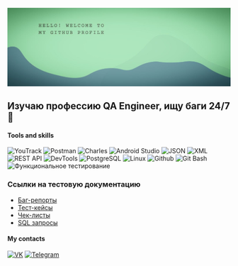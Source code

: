 ![Header](assets/photo_2024-06-06_20-48-24.jpg)

## Изучаю профессию QA Engineer, ищу баги 24/7 :bug:

#### Tools and skills
![YouTrack](https://img.shields.io/badge/YouTrack-E143AF?style=for-the-badge)
![Postman](https://img.shields.io/badge/Postman-FBFFFC?style=for-the-badge&logo=postman&logoColor=FF7118)
![Charles](https://img.shields.io/badge/Charles-FCB3FF?style=for-the-badge&logo=Charles&logoColor=6CFFF3)
![Android Studio](https://img.shields.io/badge/Android%20Studio-6073FF?style=for-the-badge&logo=Android%20Studio&logoColor=30FF37)
![JSON](https://img.shields.io/badge/JSON-C7C7CD?style=for-the-badge&logo=JSON&logoColor=000000)
![XML](https://img.shields.io/badge/XML-EA971E?style=for-the-badge&logo)
![REST API](https://img.shields.io/badge/REST%20API-01B5E6?style=for-the-badge)
![DevTools](https://img.shields.io/badge/DevTools-0081F3?style=for-the-badge)
![PostgreSQL](https://img.shields.io/badge/PostgreSQL-F7F7F7?style=for-the-badge&logo=PostgreSQL&logoColor=31648C)
![Linux](https://img.shields.io/badge/Linux-EEB613?style=for-the-badge&logo=Linux&logoColor=020204)
![Github](https://img.shields.io/badge/Github-FBFFFC?style=for-the-badge&logo=Github&logoColor=020204)
![Git Bash](https://img.shields.io/badge/Git%20Bash-FBFFFC?style=for-the-badge&logo=git&logoColor=F64C27)
![Функциональное тестирование](https://img.shields.io/badge/Функциональное%20тестирование-A4504E?style=for-the-badge)

### Ссылки на тестовую документацию
- [Баг-репорты](https://github.com/hellp1ne/Bug-Reports.git)
- [Тест-кейсы](https://github.com/hellp1ne/Test-cases.git)
- [Чек-листы](https://github.com/hellp1ne/Checklists.git)
- [SQL запросы](https://github.com/hellp1ne/SQL-Queries-1.git)

#### My contacts
[![VK](https://img.shields.io/badge/VK-FBFFFC?style=for-the-badge&logo=VK&logoColor=0077FF)](https://vk.com/hellp1ne)
[![Telegram](https://img.shields.io/badge/Telegram-FBFFFC?style=for-the-badge&logo=Telegram&logoColor=289FDB)](https://t.me/hellp1ne)
